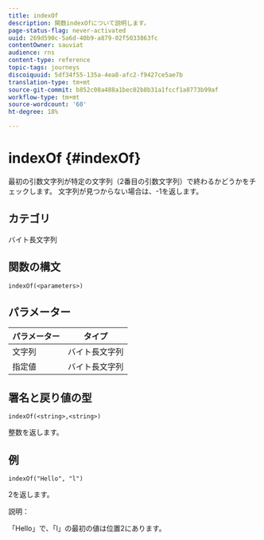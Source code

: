 ```yaml
---
title: indexOf
description: 関数indexOfについて説明します。
page-status-flag: never-activated
uuid: 269d590c-5a6d-40b9-a879-02f5033863fc
contentOwner: sauviat
audience: rns
content-type: reference
topic-tags: journeys
discoiquuid: 5df34f55-135a-4ea8-afc2-f9427ce5ae7b
translation-type: tm+mt
source-git-commit: b852c08a488a1bec02b8b31a1fccf1a8773b99af
workflow-type: tm+mt
source-wordcount: '60'
ht-degree: 18%

---
```



# indexOf {#indexOf}

最初の引数文字列が特定の文字列（2番目の引数文字列）で終わるかどうかをチェックします。 文字列が見つからない場合は、-1を返します。

## カテゴリ

 バイト長文字列

## 関数の構文

`indexOf(<parameters>)`

## パラメーター

| パラメーター | タイプ |
|-----------|------------------|
| 文字列 |  バイト長文字列 |
| 指定値 |  バイト長文字列 |

## 署名と戻り値の型

`indexOf(<string>,<string>)`

整数を返します。

## 例

`indexOf("Hello", "l")`

2を返します。

説明：

「Hello」で、「l」の最初の値は位置2にあります。
